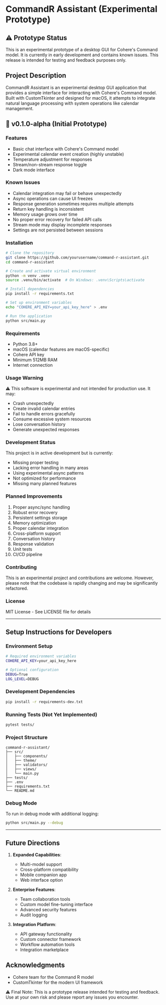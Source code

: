 # CommandR Assistant (Experimental Prototype)

## ⚠️ Prototype Status
This is an experimental prototype of a desktop GUI for Cohere's Command model. It is currently in early development and contains known issues. This release is intended for testing and feedback purposes only.

## Project Description
CommandR Assistant is an experimental desktop GUI application that provides a simple interface for interacting with Cohere's Command model. Built with CustomTkinter and designed for macOS, it attempts to integrate natural language processing with system operations like calendar management.

## 🧪 v0.1.0-alpha (Initial Prototype)

### Features
- Basic chat interface with Cohere's Command model
- Experimental calendar event creation (highly unstable)
- Temperature adjustment for responses
- Stream/non-stream response toggle
- Dark mode interface

### Known Issues
- Calendar integration may fail or behave unexpectedly
- Async operations can cause UI freezes
- Response generation sometimes requires multiple attempts
- Return key handling is inconsistent
- Memory usage grows over time
- No proper error recovery for failed API calls
- Stream mode may display incomplete responses
- Settings are not persisted between sessions

### Installation
```bash
# Clone the repository
git clone https://github.com/yourusername/command-r-assistant.git
cd command-r-assistant

# Create and activate virtual environment
python -m venv .venv
source .venv/bin/activate  # On Windows: .venv\Scripts\activate

# Install dependencies
pip install -r requirements.txt

# Set up environment variables
echo "COHERE_API_KEY=your_api_key_here" > .env

# Run the application
python src/main.py
```

### Requirements
- Python 3.8+
- macOS (calendar features are macOS-specific)
- Cohere API key
- Minimum 512MB RAM
- Internet connection

### Usage Warning
⚠️ This software is experimental and not intended for production use. It may:
- Crash unexpectedly
- Create invalid calendar entries
- Fail to handle errors gracefully
- Consume excessive system resources
- Lose conversation history
- Generate unexpected responses

### Development Status
This project is in active development but is currently:
- Missing proper testing
- Lacking error handling in many areas
- Using experimental async patterns
- Not optimized for performance
- Missing many planned features

### Planned Improvements
1. Proper async/sync handling
2. Robust error recovery
3. Persistent settings storage
4. Memory optimization
5. Proper calendar integration
6. Cross-platform support
7. Conversation history
8. Response validation
9. Unit tests
10. CI/CD pipeline

### Contributing
This is an experimental project and contributions are welcome. However, please note that the codebase is rapidly changing and may be significantly refactored.

### License
MIT License - See LICENSE file for details

---

## Setup Instructions for Developers

### Environment Setup
```bash
# Required environment variables
COHERE_API_KEY=your_api_key_here

# Optional configuration
DEBUG=True
LOG_LEVEL=DEBUG
```

### Development Dependencies
```bash
pip install -r requirements-dev.txt
```

### Running Tests (Not Yet Implemented)
```bash
pytest tests/
```

### Project Structure
```
command-r-assistant/
├── src/
│   ├── components/
│   ├── theme/
│   ├── validators/
│   ├── views/
│   └── main.py
├── tests/
├── .env
├── requirements.txt
└── README.md
```

### Debug Mode
To run in debug mode with additional logging:
```bash
python src/main.py --debug
```

---

## Future Directions

1. **Expanded Capabilities**:

   - Multi-model support
   - Cross-platform compatibility
   - Mobile companion app
   - Web interface option

2. **Enterprise Features**:

   - Team collaboration tools
   - Custom model fine-tuning interface
   - Advanced security features
   - Audit logging

3. **Integration Platform**:
   - API gateway functionality
   - Custom connector framework
   - Workflow automation tools
   - Integration marketplace

## Acknowledgments

- Cohere team for the Command R model
- CustomTkinter for the modern UI framework


⚠️ Final Note: This is a prototype release intended for testing and feedback. Use at your own risk and please report any issues you encounter.
